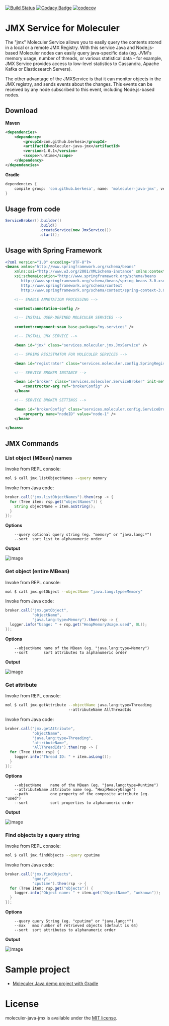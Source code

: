 [![Build Status](https://travis-ci.org/moleculer-java/moleculer-java-jmx.svg?branch=master)](https://travis-ci.org/moleculer-java/moleculer-java-jmx)
[![Codacy Badge](https://api.codacy.com/project/badge/Grade/627f31ac7df448b9a277c7dc4d5c3bc1)](https://www.codacy.com/app/berkesa/moleculer-java-jmx?utm_source=github.com&amp;utm_medium=referral&amp;utm_content=moleculer-java/moleculer-java-jmx&amp;utm_campaign=Badge_Grade)
[![codecov](https://codecov.io/gh/moleculer-java/moleculer-java-jmx/branch/master/graph/badge.svg)](https://codecov.io/gh/moleculer-java/moleculer-java-jmx)

# JMX Service for Moleculer

The "jmx" Moleculer Service allows you to easily query the contents stored in a local or a remote JMX Registry. With this service Java and Node.js-based Moleculer nodes can easily query java-specific data (eg. JVM's memory usage, number of threads, or various statistical data - for example, JMX Service provides access to low-level statistics to Cassandra, Apache Kafka or Elasticsearch Servers).

The other advantage of the JMXService is that it can monitor objects in the JMX registry, and sends events about the changes. This events can be received by any node subscribed to this event, including Node.js-based nodes.

## Download

**Maven**

```xml
<dependencies>
	<dependency>
		<groupId>com.github.berkesa</groupId>
		<artifactId>moleculer-java-jmx</artifactId>
		<version>1.0.1</version>
		<scope>runtime</scope>
	</dependency>
</dependencies>
```

**Gradle**

```gradle
dependencies {
	compile group: 'com.github.berkesa', name: 'moleculer-java-jmx', version: '1.0.1' 
}
```

## Usage from code

```java
ServiceBroker().builder()
               .build()
               .createService(new JmxService())
               .start();
```

## Usage with Spring Framework

```xml
<?xml version="1.0" encoding="UTF-8"?>
<beans xmlns="http://www.springframework.org/schema/beans"
	xmlns:xsi="http://www.w3.org/2001/XMLSchema-instance" xmlns:context="http://www.springframework.org/schema/context"
	xsi:schemaLocation="http://www.springframework.org/schema/beans
	   http://www.springframework.org/schema/beans/spring-beans-3.0.xsd
	   http://www.springframework.org/schema/context
	   http://www.springframework.org/schema/context/spring-context-3.0.xsd">

	<!-- ENABLE ANNOTATION PROCESSING -->

	<context:annotation-config />

	<!-- INSTALL USER-DEFINED MOLECULER SERVICES -->
	
	<context:component-scan base-package="my.services" />

	<!-- INSTALL JMX SERVICE -->

	<bean id="jmx" class="services.moleculer.jmx.JmxService" />

	<!-- SPRING REGISTRATOR FOR MOLECULER SERVICES -->

	<bean id="registrator" class="services.moleculer.config.SpringRegistrator" depends-on="broker" />

	<!-- SERVICE BROKER INSTANCE -->

	<bean id="broker" class="services.moleculer.ServiceBroker" init-method="start" destroy-method="stop">
		<constructor-arg ref="brokerConfig" />
	</bean>

	<!-- SERVICE BROKER SETTINGS -->

	<bean id="brokerConfig" class="services.moleculer.config.ServiceBrokerConfig">
		<property name="nodeID" value="node-1" />
	</bean>

</beans>
```

## JMX Commands

### List object (MBean) names

Invoke from REPL console:

```bash
mol $ call jmx.listObjectNames --query memory
```

Invoke from Java code:

```java
broker.call("jmx.listObjectNames").then(rsp -> {
  for (Tree item: rsp.get("objectNames")) {
    String objectName = item.asString();
  }
});
```

**Options**

```
    --query optional query string (eg. "memory" or "java.lang:*")
    --sort  sort list to alphanumeric order    
```

**Output**

![image](docs/listObjectNames.png)

### Get object (entire MBean)

Invoke from REPL console:

```bash
mol $ call jmx.getObject --objectName "java.lang:type=Memory"
```

Invoke from Java code:

```java
broker.call("jmx.getObject",
            "objectName",
            "java.lang:type=Memory").then(rsp -> {
  logger.info("Usage: " + rsp.get("HeapMemoryUsage.used", 0L));
});
```

**Options**

```
    --objectName name of the MBean (eg. "java.lang:type=Memory")
    --sort       sort attributes to alphanumeric order    
```

**Output**

![image](docs/getObject.png)

### Get attribute

Invoke from REPL console:

```bash
mol $ call jmx.getAttribute --objectName java.lang:type=Threading
                            --attributeName AllThreadIds
```

Invoke from Java code:

```java
broker.call("jmx.getAttribute",
            "objectName",
            "java.lang:type=Threading",
            "attributeName",
            "AllThreadIds").then(rsp -> {
  for (Tree item: rsp) {
    logger.info("Thread ID: " + item.asLong());
  }
});
```

**Options**

```
    --objectName    name of the MBean (eg. "java.lang:type=Runtime")
    --attributeName attribute name (eg. "HeapMemoryUsage")
    --path          one property of the composite attribute (eg. "used")
    --sort          sort properties to alphanumeric order    
```

**Output**

![image](docs/getAttribute.png)

### Find objects by a query string

Invoke from REPL console:

```bash
mol $ call jmx.findObjects --query cputime
```

Invoke from Java code:

```java
broker.call("jmx.findObjects",
            "query",
            "cputime").then(rsp -> {
  for (Tree item: rsp.get("objects")) {
    logger.info("Object name: " + item.get("ObjectName", "unknown"));
  }
});
```

**Options**

```
    --query query String (eg. "cputime" or "java.lang:*")
    --max   max number of retrieved objects (default is 64)
    --sort  sort attributes to alphanumeric order    
```

**Output**

![image](docs/findObjects.png)

# Sample project

* [Moleculer Java demo project with Gradle](https://github.com/moleculer-java/moleculer-java-gradle-demo/)

# License

moleculer-java-jmx is available under the [MIT license](https://tldrlegal.com/license/mit-license).
